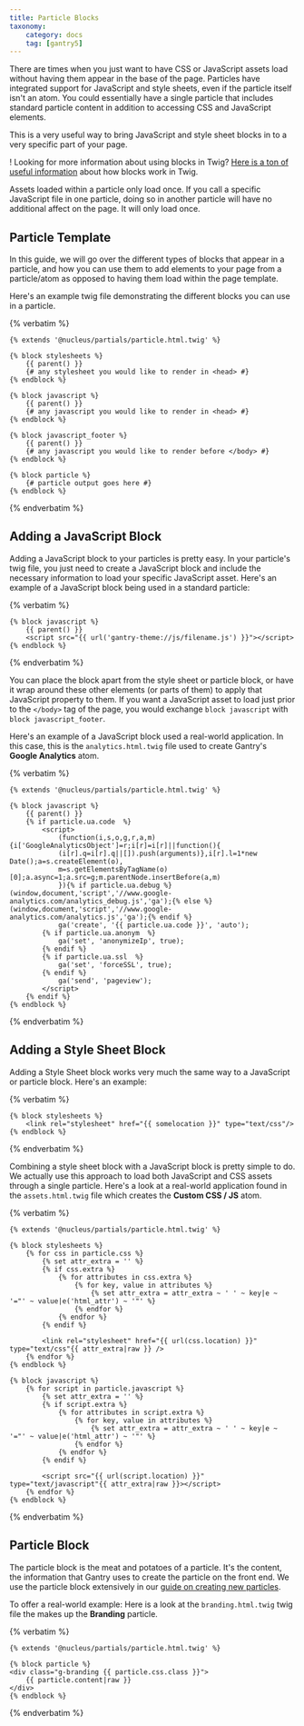 ```yaml
---
title: Particle Blocks
taxonomy:
    category: docs
    tag: [gantry5]
---
```


There are times when you just want to have CSS or JavaScript assets load without having them appear in the base of the page. Particles have integrated support for JavaScript and style sheets, even if the particle itself isn't an atom. You could essentially have a single particle that includes standard particle content in addition to accessing CSS and JavaScript elements.

This is a very useful way to bring JavaScript and style sheet blocks in to a very specific part of your page.

! Looking for more information about using blocks in Twig? [Here is a ton of useful information](http://twig.sensiolabs.org/doc/tags/extends.html#how-do-blocks-work) about how blocks work in Twig.

Assets loaded within a particle only load once. If you call a specific JavaScript file in one particle, doing so in another particle will have no additional affect on the page. It will only load once.

## Particle Template

In this guide, we will go over the different types of blocks that appear in a particle, and how you can use them to add elements to your page from a particle/atom as opposed to having them load within the page template.

Here's an example twig file demonstrating the different blocks you can use in a particle.

{% verbatim %}
``` twig
{% extends '@nucleus/partials/particle.html.twig' %}

{% block stylesheets %}
    {{ parent() }}
    {# any stylesheet you would like to render in <head> #}
{% endblock %}

{% block javascript %}
    {{ parent() }}
    {# any javascript you would like to render in <head> #}
{% endblock %}

{% block javascript_footer %}
    {{ parent() }}
    {# any javascript you would like to render before </body> #}
{% endblock %}

{% block particle %}
    {# particle output goes here #}
{% endblock %}
```
{% endverbatim %}

## Adding a JavaScript Block

Adding a JavaScript block to your particles is pretty easy. In your particle's twig file, you just need to create a JavaScript block and include the necessary information to load your specific JavaScript asset. Here's an example of a JavaScript block being used in a standard particle:

{% verbatim %}
```twig
{% block javascript %}
    {{ parent() }}
    <script src="{{ url('gantry-theme://js/filename.js') }}"></script>
{% endblock %}
```
{% endverbatim %}

You can place the block apart from the style sheet or particle block, or have it wrap around these other elements (or parts of them) to apply that JavaScript property to them. If you want a JavaScript asset to load just prior to the `</body>` tag of the page, you would exchange `block javascript` with `block javascript_footer`.

Here's an example of a JavaScript block used a real-world application. In this case, this is the `analytics.html.twig` file used to create Gantry's **Google Analytics** atom.

{% verbatim %}
```twig
{% extends '@nucleus/partials/particle.html.twig' %}

{% block javascript %}
    {{ parent() }}
    {% if particle.ua.code  %}
        <script>
            (function(i,s,o,g,r,a,m){i['GoogleAnalyticsObject']=r;i[r]=i[r]||function(){
            (i[r].q=i[r].q||[]).push(arguments)},i[r].l=1*new Date();a=s.createElement(o),
            m=s.getElementsByTagName(o)[0];a.async=1;a.src=g;m.parentNode.insertBefore(a,m)
            }){% if particle.ua.debug %}(window,document,'script','//www.google-analytics.com/analytics_debug.js','ga');{% else %}(window,document,'script','//www.google-analytics.com/analytics.js','ga');{% endif %}
            ga('create', '{{ particle.ua.code }}', 'auto');
        {% if particle.ua.anonym  %}
            ga('set', 'anonymizeIp', true);
        {% endif %}
        {% if particle.ua.ssl  %}
            ga('set', 'forceSSL', true);
        {% endif %}
            ga('send', 'pageview');
        </script>
    {% endif %}
{% endblock %}
```
{% endverbatim %}

## Adding a Style Sheet Block

Adding a Style Sheet block works very much the same way to a JavaScript or particle block. Here's an example:

{% verbatim %}
```twig
{% block stylesheets %}
    <link rel="stylesheet" href="{{ somelocation }}" type="text/css"/>
{% endblock %}
```
{% endverbatim %}

Combining a style sheet block with a JavaScript block is pretty simple to do. We actually use this approach to load both JavaScript and CSS assets through a single particle. Here's a look at a real-world application found in the `assets.html.twig` file which creates the **Custom CSS / JS** atom.

{% verbatim %}
```twig
{% extends '@nucleus/partials/particle.html.twig' %}

{% block stylesheets %}
    {% for css in particle.css %}
        {% set attr_extra = '' %}
        {% if css.extra %}
            {% for attributes in css.extra %}
                {% for key, value in attributes %}
                    {% set attr_extra = attr_extra ~ ' ' ~ key|e ~ '="' ~ value|e('html_attr') ~ '"' %}
                {% endfor %}
            {% endfor %}
        {% endif %}

        <link rel="stylesheet" href="{{ url(css.location) }}" type="text/css"{{ attr_extra|raw }} />
    {% endfor %}
{% endblock %}

{% block javascript %}
    {% for script in particle.javascript %}
        {% set attr_extra = '' %}
        {% if script.extra %}
            {% for attributes in script.extra %}
                {% for key, value in attributes %}
                    {% set attr_extra = attr_extra ~ ' ' ~ key|e ~ '="' ~ value|e('html_attr') ~ '"' %}
                {% endfor %}
            {% endfor %}
        {% endif %}

        <script src="{{ url(script.location) }}" type="text/javascript"{{ attr_extra|raw }}></script>
    {% endfor %}
{% endblock %}
``` 
{% endverbatim %}

## Particle Block

The particle block is the meat and potatoes of a particle. It's the content, the information that Gantry uses to create the particle on the front end. We use the particle block extensively in our [guide on creating new particles](../../advanced/creating-a-new-particle).

To offer a real-world example: Here is a look at the `branding.html.twig` twig file the makes up the **Branding** particle.

{% verbatim %}
```twig
{% extends '@nucleus/partials/particle.html.twig' %}

{% block particle %}
<div class="g-branding {{ particle.css.class }}">
    {{ particle.content|raw }}
</div>
{% endblock %}
```
{% endverbatim %}


